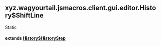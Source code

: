 

xyz.wagyourtail.jsmacros.client.gui.editor.History$ShiftLine
------------------------------------------------------------

Static
#### extends [History$HistoryStep](1.9.2/xyz/wagyourtail/jsmacros/client/gui/editor/History.HistoryStep.html)


